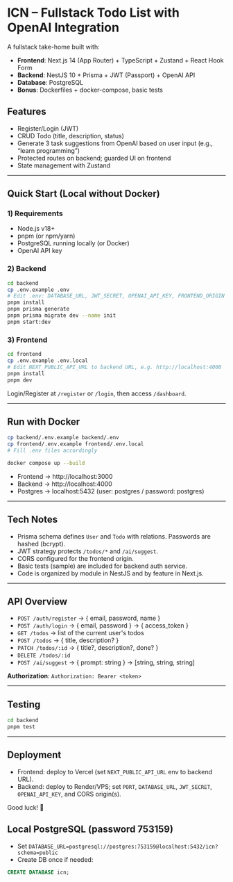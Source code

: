 # ICN – Fullstack Todo List with OpenAI Integration

A fullstack take-home built with:

- **Frontend**: Next.js 14 (App Router) + TypeScript + Zustand + React Hook Form
- **Backend**: NestJS 10 + Prisma + JWT (Passport) + OpenAI API
- **Database**: PostgreSQL
- **Bonus**: Dockerfiles + docker-compose, basic tests

## Features
- Register/Login (JWT)
- CRUD Todo (title, description, status)
- Generate 3 task suggestions from OpenAI based on user input (e.g., “learn programming”)
- Protected routes on backend; guarded UI on frontend
- State management with Zustand

---

## Quick Start (Local without Docker)

### 1) Requirements
- Node.js v18+
- pnpm (or npm/yarn)
- PostgreSQL running locally (or Docker)
- OpenAI API key

### 2) Backend
```bash
cd backend
cp .env.example .env
# Edit .env: DATABASE_URL, JWT_SECRET, OPENAI_API_KEY, FRONTEND_ORIGIN
pnpm install
pnpm prisma generate
pnpm prisma migrate dev --name init
pnpm start:dev
```

### 3) Frontend
```bash
cd frontend
cp .env.example .env.local
# Edit NEXT_PUBLIC_API_URL to backend URL, e.g. http://localhost:4000
pnpm install
pnpm dev
```

Login/Register at `/register` or `/login`, then access `/dashboard`.

---

## Run with Docker
```bash
cp backend/.env.example backend/.env
cp frontend/.env.example frontend/.env.local
# Fill .env files accordingly

docker compose up --build
```
- Frontend → http://localhost:3000
- Backend  → http://localhost:4000
- Postgres  → localhost:5432 (user: postgres / password: postgres)

---

## Tech Notes
- Prisma schema defines `User` and `Todo` with relations. Passwords are hashed (bcrypt).
- JWT strategy protects `/todos/*` and `/ai/suggest`.
- CORS configured for the frontend origin.
- Basic tests (sample) are included for backend auth service.
- Code is organized by module in NestJS and by feature in Next.js.

---

## API Overview

- `POST /auth/register` → { email, password, name }
- `POST /auth/login` → { email, password } → { access_token }
- `GET /todos` → list of the current user's todos
- `POST /todos` → { title, description? }
- `PATCH /todos/:id` → { title?, description?, done? }
- `DELETE /todos/:id`
- `POST /ai/suggest` → { prompt: string } → [string, string, string]

**Authorization**: `Authorization: Bearer <token>`

---

## Testing
```bash
cd backend
pnpm test
```

---

## Deployment
- Frontend: deploy to Vercel (set `NEXT_PUBLIC_API_URL` env to backend URL).
- Backend: deploy to Render/VPS; set `PORT`, `DATABASE_URL`, `JWT_SECRET`, `OPENAI_API_KEY`, and CORS origin(s).

Good luck! 🚀


## Local PostgreSQL (password 753159)
- Set `DATABASE_URL=postgresql://postgres:753159@localhost:5432/icn?schema=public`
- Create DB once if needed:
```sql
CREATE DATABASE icn;
```

